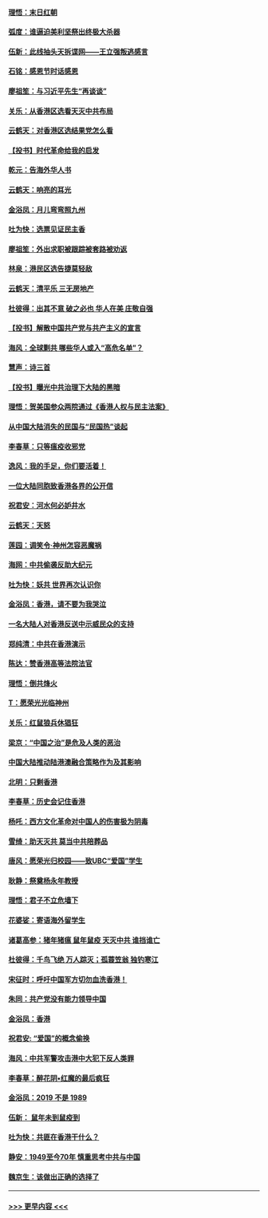 #### [理悟：末日红朝](../pages/nsc993/n11688829.md?t=11291355) 
#### [弧度：谁逼迫美利坚祭出终极大杀器](../pages/nsc993/n11688735.md?t=11291355) 
#### [伍新：此线抽头天拆谍网——王立强叛逃感言](../pages/nsc993/n11687981.md?t=11291355) 
#### [石铭：感恩节时话感恩](../pages/nsc993/n11687568.md?t=11291355) 
#### [廖祖笙：与习近平先生“再谈谈”](../pages/nsc993/n11687005.md?t=11291355) 
#### [关乐：从香港区选看天灭中共布局](../pages/nsc993/n11686647.md?t=11291355) 
#### [云鹤天：对香港区选结果党怎么看](../pages/nsc993/n11686216.md?t=11291355) 
#### [【投书】时代革命给我的启发](../pages/nsc993/n11684287.md?t=11291355) 
#### [乾元：告海外华人书](../pages/nsc993/n11684044.md?t=11291355) 
#### [云鹤天：响亮的耳光](../pages/nsc993/n11684254.md?t=11291355) 
#### [金浴凤：月儿弯弯照九州](../pages/nsc993/n11684231.md?t=11291355) 
#### [吐为快：选票见证民主香](../pages/nsc993/n11684206.md?t=11291355) 
#### [廖祖笙：外出求职被跟踪被套路被劝返](../pages/nsc993/n11683874.md?t=11291355) 
#### [林泉：港民区选告捷莫轻敌](../pages/nsc993/n11683930.md?t=11291355) 
#### [云鹤天：清平乐 三无房地产](../pages/nsc993/n11681521.md?t=11291355) 
#### [杜彼得：出其不意 破之必也 华人在美 庄敬自强](../pages/nsc993/n11679554.md?t=11291355) 
#### [【投书】解散中国共产党与共产主义的宣言](../pages/nsc993/n11679177.md?t=11291355) 
#### [海风：全球剿共 哪些华人或入“高危名单”？](../pages/nsc993/n11678617.md?t=11291355) 
#### [慧声：诗三首](../pages/nsc993/n11678848.md?t=11291355) 
#### [【投书】曝光中共治理下大陆的黑暗](../pages/nsc993/n11678674.md?t=11291355) 
#### [理悟：贺美国参众两院通过《香港人权与民主法案》](../pages/nsc993/n11678104.md?t=11291355) 
#### [从中国大陆消失的民国与“民国热”谈起](../pages/nsc993/n11678075.md?t=11291355) 
#### [李春草：只等瘟疫收邪党](../pages/nsc993/n11677308.md?t=11291355) 
#### [逸风：我的手足，你们要活着！](../pages/nsc993/n11676352.md?t=11291355) 
#### [一位大陆同胞致香港各界的公开信](../pages/nsc993/n11675761.md?t=11291355) 
#### [祝君安：河水何必妒井水](../pages/nsc993/n11675746.md?t=11291355) 
#### [云鹤天：天怒](../pages/nsc993/n11675718.md?t=11291355) 
#### [莲园：调笑令‧神州怎容恶魔祸](../pages/nsc993/n11675648.md?t=11291355) 
#### [海网：中共偷袭反助大纪元](../pages/nsc993/n11673515.md?t=11291355) 
#### [吐为快：妖共 世界再次认识你](../pages/nsc993/n11673506.md?t=11291355) 
#### [金浴凤：香港，请不要为我哭泣](../pages/nsc993/n11673248.md?t=11291355) 
#### [一名大陆人对香港反送中示威民众的支持](../pages/nsc993/n11672615.md?t=11291355) 
#### [郑纯清：中共在香港演示](../pages/nsc993/n11670539.md?t=11291355) 
#### [陈达：赞香港高等法院法官](../pages/nsc993/n11669542.md?t=11291355) 
#### [理悟：倒共烽火](../pages/nsc993/n11668844.md?t=11291355) 
#### [T：愿荣光光临神州](../pages/nsc993/n11668421.md?t=11291355) 
#### [关乐：红鼠狼兵休猖狂](../pages/nsc993/n11668378.md?t=11291355) 
#### [梁京：“中国之治”是危及人类的恶治](../pages/nsc993/n11668328.md?t=11291355) 
#### [中国大陆推动陆港澳融合策略作为及其影响](../pages/nsc993/n11668157.md?t=11291355) 
#### [北明：只剩香港](../pages/nsc993/n11668002.md?t=11291355) 
#### [李春草：历史会记住香港](../pages/nsc993/n11667927.md?t=11291355) 
#### [杨吒：西方文化革命对中国人的伤害极为阴毒](../pages/nsc993/n11664521.md?t=11291355) 
#### [雪绮：助天灭共 莫当中共陪葬品](../pages/nsc993/n11662650.md?t=11291355) 
#### [唐风：愿荣光归校园——致UBC“爱国”学生](../pages/nsc993/n11662194.md?t=11291355) 
#### [耿静：祭奠杨永年教授](../pages/nsc993/n11662514.md?t=11291355) 
#### [理悟：君子不立危墙下](../pages/nsc993/n11662172.md?t=11291355) 
#### [花婆娑：寄语海外留学生](../pages/nsc993/n11662121.md?t=11291355) 
#### [诸葛高参：猪年猪瘟 鼠年鼠疫 天灭中共 谁挡谁亡](../pages/nsc993/n11661980.md?t=11291355) 
#### [杜彼得：千鸟飞绝 万人踪灭；孤蓑笠翁 独钓寒江](../pages/nsc993/n11661170.md?t=11291355) 
#### [宋征时：呼吁中国军方切勿血洗香港！](../pages/nsc993/n11415318.md?t=11291355) 
#### [朱同：共产党没有能力领导中国](../pages/nsc993/n11660421.md?t=11291355) 
#### [金浴凤：香港](../pages/nsc993/n11660419.md?t=11291355) 
#### [祝君安: “爱国”的概念偷换](../pages/nsc993/n11659706.md?t=11291355) 
#### [海风：中共军警攻击港中大犯下反人类罪](../pages/nsc993/n11659632.md?t=11291355) 
#### [李春草：醉花阴•红魔的最后疯狂](../pages/nsc993/n11659287.md?t=11291355) 
#### [金浴凤：2019 不是 1989](../pages/nsc993/n11657663.md?t=11291355) 
#### [伍新： 鼠年未到鼠疫到](../pages/nsc993/n11655098.md?t=11291355) 
#### [吐为快：共匪在香港干什么？](../pages/nsc993/n11654891.md?t=11291355) 
#### [静安：1949至今70年 慎重思考中共与中国](../pages/nsc993/n11651244.md?t=11291355) 
#### [魏京生：该做出正确的选择了](../pages/nsc993/n11653084.md?t=11291355) 

----
#### [ >>> 更早内容 <<< ](../indexes/nsc993-earlier.md)
